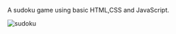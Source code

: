 A sudoku game using basic HTML,CSS and JavaScript.


![sudoku](https://user-images.githubusercontent.com/74189499/194678629-14f87871-51da-4cb0-b2a4-cfba2263508d.jpeg)
